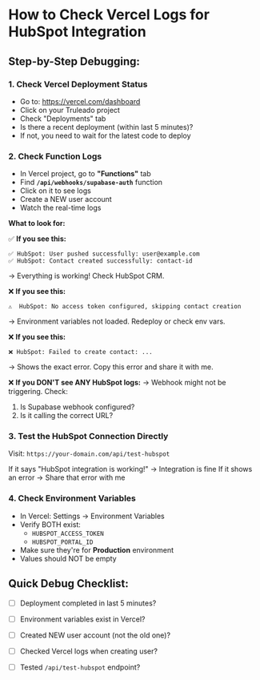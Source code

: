 # How to Check Vercel Logs for HubSpot Integration

## Step-by-Step Debugging:

### 1. Check Vercel Deployment Status
- Go to: https://vercel.com/dashboard
- Click on your Truleado project
- Check "Deployments" tab
- Is there a recent deployment (within last 5 minutes)?
- If not, you need to wait for the latest code to deploy

### 2. Check Function Logs
- In Vercel project, go to **"Functions"** tab
- Find **`/api/webhooks/supabase-auth`** function
- Click on it to see logs
- Create a NEW user account
- Watch the real-time logs

**What to look for:**

✅ **If you see this:**
```
✅ HubSpot: User pushed successfully: user@example.com
✅ HubSpot: Contact created successfully: contact-id
```
→ Everything is working! Check HubSpot CRM.

❌ **If you see this:**
```
⚠️  HubSpot: No access token configured, skipping contact creation
```
→ Environment variables not loaded. Redeploy or check env vars.

❌ **If you see this:**
```
❌ HubSpot: Failed to create contact: ...
```
→ Shows the exact error. Copy this error and share it with me.

❌ **If you DON'T see ANY HubSpot logs:**
→ Webhook might not be triggering. Check:
1. Is Supabase webhook configured?
2. Is it calling the correct URL?

### 3. Test the HubSpot Connection Directly
Visit: `https://your-domain.com/api/test-hubspot`

If it says "HubSpot integration is working!" → Integration is fine
If it shows an error → Share that error with me

### 4. Check Environment Variables
- In Vercel: Settings → Environment Variables
- Verify BOTH exist:
  - `HUBSPOT_ACCESS_TOKEN`
  - `HUBSPOT_PORTAL_ID`
- Make sure they're for **Production** environment
- Values should NOT be empty

## Quick Debug Checklist:

- [ ] Deployment completed in last 5 minutes?
- [ ] Environment variables exist in Vercel?
- [ ] Created NEW user account (not the old one)?
- [ ] Checked Vercel logs when creating user?
- [ ] Tested `/api/test-hubspot` endpoint?

